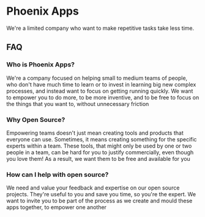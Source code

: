 # Phoenix Apps

We're a limited company who want to make repetitive tasks take less time.

## FAQ

### Who is Phoenix Apps?

We're a company focused on helping small to medium teams of people, who don't have much time to learn or to invest in learning big new complex processes, and instead want to focus on getting running quickly. We want to empower you to do more, to be more inventive, and to be free to focus on the things that you want to, without unnecessary friction

### Why Open Source?

Empowering teams doesn't just mean creating tools and products that everyone can use. Sometimes, it means creating something for the specific experts within a team. These tools, that might only be used by one or two people in a team, can be hard for you to justify commercially, even though you love them! As a result, we want them to be free and available for you

### How can I help with open source?

We need and value your feedback and expertise on our open source projects. They're useful to you and save you time, so you're the expert. We want to invite you to be part of the process as we create and mould these apps together, to empower one another
